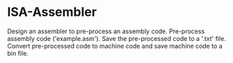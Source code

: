 # ISA-Assembler
Design an assembler to pre-process an assembly code. Pre-process assembly code ('example.asm'). Save the pre-processed code to a '.txt' file. Convert pre-processed code to machine code and save machine code to a bin file.
